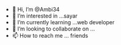 - 👋 Hi, I’m @Ambi34
- 👀 I’m interested in ...sayar 
- 🌱 I’m currently learning ...web developer 
- 💞️ I’m looking to collaborate on ...
- 📫 How to reach me ... friends 

<!---
Ambi34/Ambi34 is a ✨ special ✨ repository because its `README.md` (this file) appears on your GitHub profile.
You can click the Preview link to take a look at your changes.
--->
